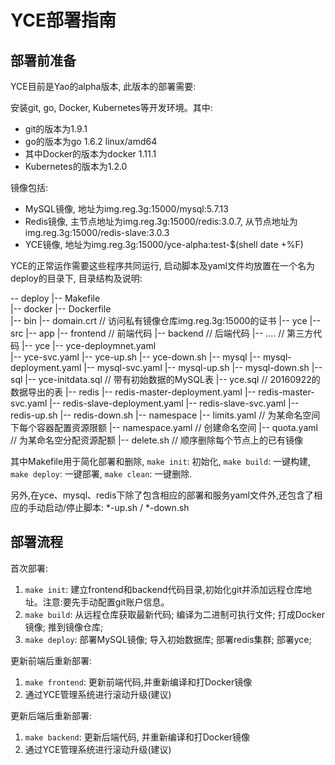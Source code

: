 YCE部署指南
===============


部署前准备
---------------
YCE目前是Yao的alpha版本, 此版本的部署需要:

安装git, go, Docker, Kubernetes等开发环境。其中:
* git的版本为1.9.1
* go的版本为go 1.6.2 linux/amd64
* 其中Docker的版本为docker 1.11.1
* Kubernetes的版本为1.2.0

镜像包括:

- MySQL镜像, 地址为img.reg.3g:15000/mysql:5.7.13
- Redis镜像, 主节点地址为img.reg.3g:15000/redis:3.0.7, 从节点地址为img.reg.3g:15000/redis-slave:3.0.3
- YCE镜像, 地址为img.reg.3g:15000/yce-alpha:test-$(shell date +%F) 

YCE的正常运作需要这些程序共同运行, 启动脚本及yaml文件均放置在一个名为deploy的目录下, 目录结构及说明:

-- deploy
 |-- Makefile                                   
 |-- docker
   |-- Dockerfile              
   |-- bin
     |-- domain.crt                             // 访问私有镜像仓库img.reg.3g:15000的证书
     |-- yce
   |-- src
     |-- app
       |-- frontend                             // 前端代码 
       |-- backend                              // 后端代码 
       |-- ....                                 // 第三方代码
 |-- yce
       |-- yce-deploymnet.yaml                 
       |-- yce-svc.yaml
       |-- yce-up.sh
       |-- yce-down.sh
 |-- mysql
       |-- mysql-deployment.yaml
       |-- mysql-svc.yaml
       |-- mysql-up.sh
       |-- mysql-down.sh
       |-- sql
         |-- yce-initdata.sql                  // 带有初始数据的MySQL表 
         |-- yce.sql                           // 20160922的数据导出的表
 |-- redis
       |-- redis-master-deployment.yaml
       |-- redis-master-svc.yaml
       |-- redis-slave-deployment.yaml
       |-- redis-slave-svc.yaml
       |-- redis-up.sh
       |-- redis-down.sh
 |-- namespace
       |-- limits.yaml                         // 为某命名空间下每个容器配置资源限额 
       |-- namespace.yaml                      // 创建命名空间
       |-- quota.yaml                          // 为某命名空分配资源配额
 |-- delete.sh                                 // 顺序删除每个节点上的已有镜像


其中Makefile用于简化部署和删除, `make init`: 初始化, `make build`: 一键构建, `make deploy`: 一键部署,  `make clean`: 一键删除.

另外,在yce、mysql、redis下除了包含相应的部署和服务yaml文件外,还包含了相应的手动启动/停止脚本: *-up.sh / *-down.sh

部署流程
--------------

首次部署:

1. `make init`: 建立frontend和backend代码目录,初始化git并添加远程仓库地址。注意:要先手动配置git账户信息。
1. `make build`: 从远程仓库获取最新代码; 编译为二进制可执行文件; 打成Docker镜像; 推到镜像仓库;
2. `make deploy`: 部署MySQL镜像; 导入初始数据库; 部署redis集群; 部署yce; 

更新前端后重新部署:

1. `make frontend`: 更新前端代码,并重新编译和打Docker镜像 
2. 通过YCE管理系统进行滚动升级(建议)

更新后端后重新部署:

1. `make backend`: 更新后端代码, 并重新编译和打Docker镜像 
2. 通过YCE管理系统进行滚动升级(建议)
